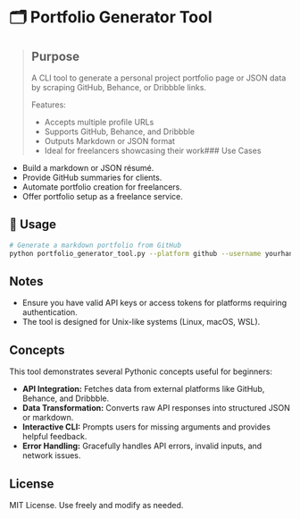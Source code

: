 # 🗂️ Portfolio Generator Tool

> ## Purpose
> A CLI tool to generate a personal project portfolio page or JSON data by scraping GitHub, Behance, or Dribbble links.
>
> Features:
> - Accepts multiple profile URLs
> - Supports GitHub, Behance, and Dribbble
> - Outputs Markdown or JSON format
> - Ideal for freelancers showcasing their work### Use Cases
- Build a markdown or JSON résumé.
- Provide GitHub summaries for clients.
- Automate portfolio creation for freelancers.
- Offer portfolio setup as a freelance service.

## 🚀 Usage

```bash
# Generate a markdown portfolio from GitHub
python portfolio_generator_tool.py --platform github --username yourhandle --format markdown --output my_portfolio.md
```

## Notes

- Ensure you have valid API keys or access tokens for platforms requiring authentication.
- The tool is designed for Unix-like systems (Linux, macOS, WSL).

## Concepts

This tool demonstrates several Pythonic concepts useful for beginners:

- **API Integration:** Fetches data from external platforms like GitHub, Behance, and Dribbble.
- **Data Transformation:** Converts raw API responses into structured JSON or markdown.
- **Interactive CLI:** Prompts users for missing arguments and provides helpful feedback.
- **Error Handling:** Gracefully handles API errors, invalid inputs, and network issues.

## License

MIT License. Use freely and modify as needed.
